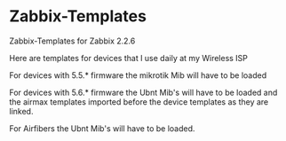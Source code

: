 Zabbix-Templates
================

Zabbix-Templates for Zabbix 2.2.6

Here are templates for devices that I use daily at my Wireless ISP

For devices with 5.5.* firmware the mikrotik Mib will have to be loaded 

For devices with 5.6.* firmware the Ubnt Mib's will have to be loaded and the
airmax templates imported before the device templates as they are linked.

For Airfibers the Ubnt Mib's will have to be loaded.


